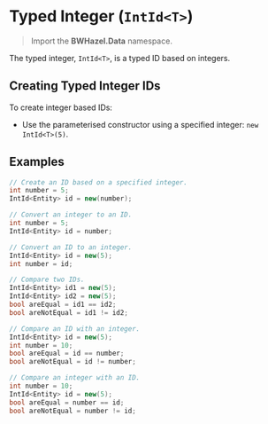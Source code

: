 # Typed Integer (`IntId<T>`)

> Import the **BWHazel.Data** namespace.

The typed integer, `IntId<T>`, is a typed ID based on integers.

## Creating Typed Integer IDs

To create integer based IDs:

* Use the parameterised constructor using a specified integer: `new IntId<T>(5)`.

## Examples

```csharp
// Create an ID based on a specified integer.
int number = 5;
IntId<Entity> id = new(number);

// Convert an integer to an ID.
int number = 5;
IntId<Entity> id = number;

// Convert an ID to an integer.
IntId<Entity> id = new(5);
int number = id;

// Compare two IDs.
IntId<Entity> id1 = new(5);
IntId<Entity> id2 = new(5);
bool areEqual = id1 == id2;
bool areNotEqual = id1 != id2;

// Compare an ID with an integer.
IntId<Entity> id = new(5);
int number = 10;
bool areEqual = id == number;
bool areNotEqual = id != number;

// Compare an integer with an ID.
int number = 10;
IntId<Entity> id = new(5);
bool areEqual = number == id;
bool areNotEqual = number != id;
```